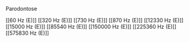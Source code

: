 Parodontose

[[60 Hz (E)]]
[[320 Hz (E)]]
[[730 Hz (E)]]
[[870 Hz (E)]]
[[12330 Hz (E)]]
[[15000 Hz (E)]]
[[85540 Hz (E)]]
[[150000 Hz (E)]]
[[225360 Hz (E)]]
[[575830 Hz (E)]]